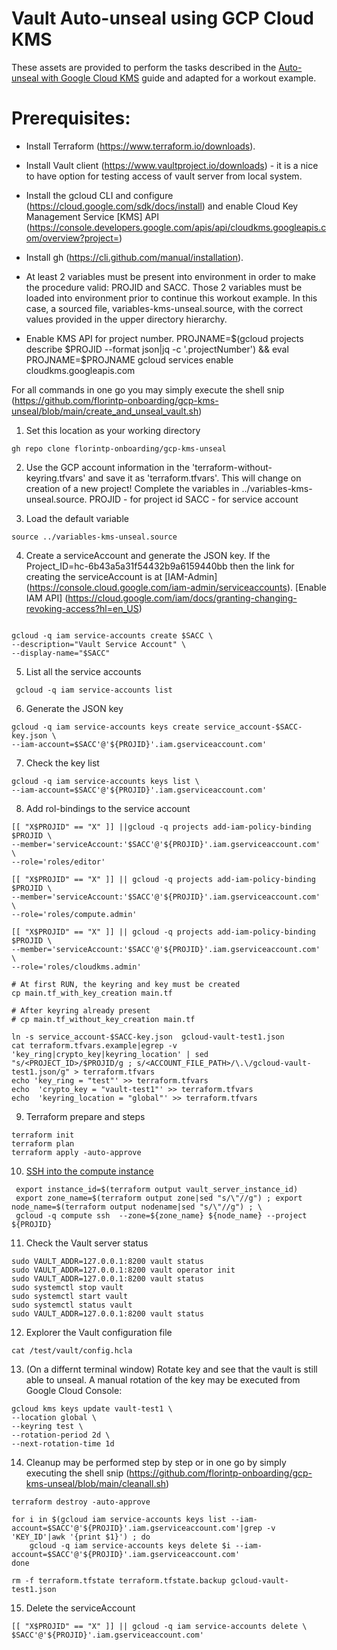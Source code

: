 # Vault Auto-unseal using GCP Cloud KMS

These assets are provided to perform the tasks described in the [Auto-unseal with Google Cloud
KMS](https://learn.hashicorp.com/vault/operations/autounseal-gcp-kms) guide and adapted for a workout example.

# Prerequisites:
* Install Terraform (https://www.terraform.io/downloads).
* Install Vault client (https://www.vaultproject.io/downloads) - it is a nice to have option for testing access of vault server from local system.
* Install the gcloud CLI and configure (https://cloud.google.com/sdk/docs/install) and enable Cloud Key Management Service [KMS] API (https://console.developers.google.com/apis/api/cloudkms.googleapis.com/overview?project=<PROJECTID>)
* Install gh (https://cli.github.com/manual/installation).
* At least 2 variables must be present into environment in order to make the procedure valid: PROJID and SACC.
Those 2 variables must be loaded into environment prior to continue this workout example.
In this case, a sourced file, variables-kms-unseal.source, with the correct values provided in the upper directory hierarchy.

* Enable KMS API for project number. PROJNAME=$(gcloud projects describe $PROJID  --format json|jq -c '.projectNumber')  && eval PROJNAME=$PROJNAME
gcloud services enable cloudkms.googleapis.com

 
For all commands in one go you may simply execute the shell snip (https://github.com/florintp-onboarding/gcp-kms-unseal/blob/main/create_and_unseal_vault.sh)

1. Set this location as your working directory
```shell
gh repo clone florintp-onboarding/gcp-kms-unseal
```

2. Use the  GCP account information in the 'terraform-without-keyring.tfvars' and save it as 'terraform.tfvars'. This will change on creation of a new project!
Complete the variables in ../variables-kms-unseal.source.
PROJID - for project id
SACC - for service account 

3. Load the default variable
``` shell
source ../variables-kms-unseal.source
```
4. Create a serviceAccount and generate the JSON key. If the Project_ID=hc-6b43a5a31f54432b9a6159440bb then the link for creating the serviceAccount is at [IAM-Admin] (https://console.cloud.google.com/iam-admin/serviceaccounts). [Enable IAM API] (https://cloud.google.com/iam/docs/granting-changing-revoking-access?hl=en_US)
```shell

gcloud -q iam service-accounts create $SACC \
--description="Vault Service Account" \
--display-name="$SACC"
```

5.  List all the service accounts
``` shell
 gcloud -q iam service-accounts list
```

6. Generate the JSON key
```shell
gcloud -q iam service-accounts keys create service_account-$SACC-key.json \
--iam-account=$SACC'@'${PROJID}'.iam.gserviceaccount.com'
```

7. Check the key list
```shell
gcloud -q iam service-accounts keys list \
--iam-account=$SACC'@'${PROJID}'.iam.gserviceaccount.com'
```

8. Add rol-bindings to the service account
```shell
[[ "X$PROJID" == "X" ]] ||gcloud -q projects add-iam-policy-binding  $PROJID \
--member='serviceAccount:'$SACC'@'${PROJID}'.iam.gserviceaccount.com' \
--role='roles/editor'

[[ "X$PROJID" == "X" ]] || gcloud -q projects add-iam-policy-binding  $PROJID \
--member='serviceAccount:'$SACC'@'${PROJID}'.iam.gserviceaccount.com' \
--role='roles/compute.admin'

[[ "X$PROJID" == "X" ]] || gcloud -q projects add-iam-policy-binding  $PROJID \
--member='serviceAccount:'$SACC'@'${PROJID}'.iam.gserviceaccount.com' \
--role='roles/cloudkms.admin'

# At first RUN, the keyring and key must be created
cp main.tf_with_key_creation main.tf

# After keyring already present
# cp main.tf_without_key_creation main.tf

ln -s service_account-$SACC-key.json  gcloud-vault-test1.json
cat terraform.tfvars.example|egrep -v 'key_ring|crypto_key|keyring_location' | sed  "s/<PROJECT_ID>/$PROJID/g ; s/<ACCOUNT_FILE_PATH>/\.\/gcloud-vault-test1.json/g" > terraform.tfvars
echo 'key_ring = "test"' >> terraform.tfvars
echo  'crypto_key = "vault-test1"' >> terraform.tfvars
echo  'keyring_location = "global"' >> terraform.tfvars
```

9. Terraform prepare and steps
```shell
terraform init
terraform plan
terraform apply -auto-approve
```

10. [SSH into the compute instance](https://cloud.google.com/compute/docs/instances/connecting-to-instance)
```shell
 export instance_id=$(terraform output vault_server_instance_id)
 export zone_name=$(terraform output zone|sed "s/\"//g") ; export node_name=$(terraform output nodename|sed "s/\"//g") ; \
 gcloud -q compute ssh  --zone=${zone_name} ${node_name} --project ${PROJID}
```

11.  Check the Vault server status
```shell
sudo VAULT_ADDR=127.0.0.1:8200 vault status
sudo VAULT_ADDR=127.0.0.1:8200 vault operator init
sudo VAULT_ADDR=127.0.0.1:8200 vault status
sudo systemctl stop vault
sudo systemctl start vault
sudo systemctl status vault
sudo VAULT_ADDR=127.0.0.1:8200 vault status
```

12.  Explorer the Vault configuration file
```shell
cat /test/vault/config.hcla
```

13. (On a differnt terminal window) Rotate key and see that the vault is still able to unseal. A manual rotation of the key may be executed from Google Cloud Console:
```shell
gcloud kms keys update vault-test1 \
--location global \
--keyring test \
--rotation-period 2d \
--next-rotation-time 1d
```

14. Cleanup may be performed step by step or in one go by simply executing the shell snip (https://github.com/florintp-onboarding/gcp-kms-unseal/blob/main/cleanall.sh)
```shell
terraform destroy -auto-approve

for i in $(gcloud iam service-accounts keys list --iam-account=$SACC'@'${PROJID}'.iam.gserviceaccount.com'|grep -v 'KEY_ID'|awk '{print $1}') ; do 
    gcloud -q iam service-accounts keys delete $i --iam-account=$SACC'@'${PROJID}'.iam.gserviceaccount.com'
done

rm -f terraform.tfstate terraform.tfstate.backup gcloud-vault-test1.json
```

15. Delete the serviceAccount
```shell
[[ "X$PROJID" == "X" ]] || gcloud -q iam service-accounts delete \
$SACC'@'${PROJID}'.iam.gserviceaccount.com'
```
